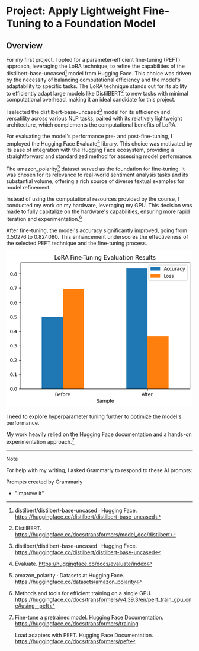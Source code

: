 
# Project: Apply Lightweight Fine-Tuning to a Foundation Model

## Overview

For my first project, I opted for a parameter-efficient fine-tuning (PEFT) approach, leveraging the LoRA technique, to refine the capabilities of the distilbert-base-uncased[^1] model from Hugging Face. This choice was driven by the necessity of balancing computational efficiency and the model's adaptability to specific tasks. The LoRA technique stands out for its ability to efficiently adapt large models like DistilBERT[^2] to new tasks with minimal computational overhead, making it an ideal candidate for this project.

I selected the distilbert-base-uncased[^1] model for its efficiency and versatility across various NLP tasks, paired with its relatively lightweight architecture, which complements the computational benefits of LoRA. 

For evaluating the model's performance pre- and post-fine-tuning, I employed the Hugging Face Evaluate[^3] library. This choice was motivated by its ease of integration with the Hugging Face ecosystem, providing a straightforward and standardized method for assessing model performance.

The amazon_polarity[^4] dataset served as the foundation for fine-tuning. It was chosen for its relevance to real-world sentiment analysis tasks and its substantial volume, offering a rich source of diverse textual examples for model refinement.

Instead of using the computational resources provided by the course, I conducted my work on my hardware, leveraging my GPU. This decision was made to fully capitalize on the hardware's capabilities, ensuring more rapid iteration and experimentation.[^5]

After fine-tuning, the model's accuracy significantly improved, going from 0.50276 to 0.824080. This enhancement underscores the effectiveness of the selected PEFT technique and the fine-tuning process.

![Fine-tuning results](img/results.png)

I need to explore hyperparameter tuning further to optimize the model's performance.

My work heavily relied on the Hugging Face documentation and a hands-on experimentation approach.[^6]

---

> [!NOTE]
> For help with my writing, I asked Grammarly to respond to these AI prompts:
>
> Prompts created by Grammarly
> - "Improve it"


[^1]: distilbert/distilbert-base-uncased · Hugging Face. https://huggingface.co/distilbert/distilbert-base-uncased
[^2]: DistilBERT. https://huggingface.co/docs/transformers/model_doc/distilbert
[^3]: Evaluate. https://huggingface.co/docs/evaluate/index
[^4]: amazon_polarity · Datasets at Hugging Face. https://huggingface.co/datasets/amazon_polarity
[^5]: Methods and tools for efficient training on a single GPU. https://huggingface.co/docs/transformers/v4.39.3/en/perf_train_gpu_one#using--peft
[^6]: Fine-tune a pretrained model. Hugging Face Documentation. https://huggingface.co/docs/transformers/training

      Load adapters with PEFT. Hugging Face Documentation. https://huggingface.co/docs/transformers/peft


